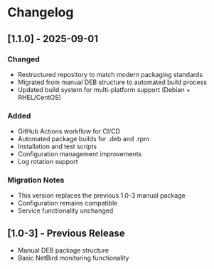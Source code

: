 # Changelog

## [1.1.0] - 2025-09-01

### Changed
- Restructured repository to match modern packaging standards
- Migrated from manual DEB structure to automated build process
- Updated build system for multi-platform support (Debian + RHEL/CentOS)

### Added
- GitHub Actions workflow for CI/CD
- Automated package builds for .deb and .rpm
- Installation and test scripts
- Configuration management improvements
- Log rotation support

### Migration Notes
- This version replaces the previous 1.0-3 manual package
- Configuration remains compatible
- Service functionality unchanged

## [1.0-3] - Previous Release
- Manual DEB package structure
- Basic NetBird monitoring functionality
